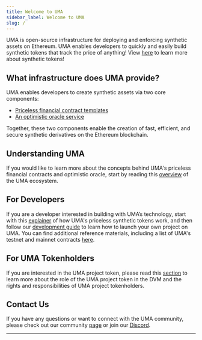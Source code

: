 ```yaml
---
title: Welcome to UMA
sidebar_label: Welcome to UMA
slug: /
---
```


UMA is open-source infrastructure for deploying and enforcing synthetic assets on Ethereum. UMA enables developers to quickly and easily build synthetic tokens that track the price of anything! View [here](http://docs.umaproject.org/synthetic-tokens/what-are-synthetic-assets) to learn more about synthetic tokens!


## What infrastructure does UMA provide?

UMA enables developers to create synthetic assets via two core components:

- [Priceless financial contract templates](https://docs.umaproject.org/getting-started/synthetic-tokens)
- [An optimistic oracle service](https://docs.umaproject.org/getting-started/oracle)

Together, these two components enable the creation of fast, efficient, and secure synthetic derivatives on the Ethereum blockchain.

## Understanding UMA

If you would like to learn more about the concepts behind UMA's priceless financial contracts and optimistic oracle, start by reading this [overview](getting-started/overview.md) of the UMA ecosystem.

## For Developers

If you are a developer interested in building with UMA’s technology, start with this [explainer](synthetic-tokens/explainer.md) of how UMA's priceless synthetic tokens work, and then follow our [development guide](build-walkthrough/build-process) to learn how to launch your own project on UMA. You can find additional reference materials, including a list of UMA's testnet and mainnet contracts [here](dev-ref/addresses.md).

## For UMA Tokenholders

If you are interested in the UMA project token, please read this [section](uma-tokenholders/uma-holders.md) to learn more about the role of the UMA project token in the DVM and the rights and responsibilities of UMA project tokenholders.

## Contact Us

If you have any questions or want to connect with the UMA community, please check out our community [page](community/community-overview) or join our [Discord](https://discord.umaproject.org/).



---

